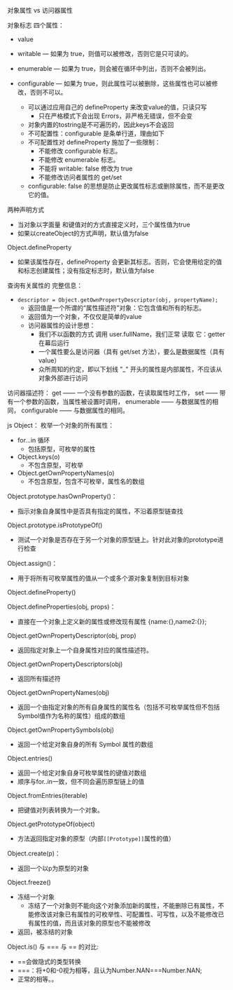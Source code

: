 对象属性 vs 访问器属性


对象标志
四个属性：
- value
- writable — 如果为 true，则值可以被修改，否则它是只可读的。
- enumerable — 如果为 true，则会被在循环中列出，否则不会被列出。
- configurable — 如果为 true，则此属性可以被删除，这些属性也可以被修改，否则不可以。

  - 可以通过应用自己的 defineProperty 来改变value的值，只读只写
    - 只在严格模式下会出现 Errors，非严格无错误，但不会变
  - 对象内置的tostring是不可遍历的，因此keys不会返回
  - 不可配置性：configurable 是条单行道，理由如下
  - 不可配置性对 defineProperty 施加了一些限制：
    - 不能修改 configurable 标志。
    - 不能修改 enumerable 标志。
    - 不能将 writable: false 修改为 true
    - 不能修改访问者属性的 get/set
  - configurable: false 的思想是防止更改属性标志或删除属性，而不是更改它的值。

两种声明方式
- 当对象以字面量 和键值对的方式直接定义时，三个属性值为true
- 如果以createObject的方式声明，默认值为false

Object.defineProperty
- 如果该属性存在，defineProperty 会更新其标志。否则，它会使用给定的值和标志创建属性；没有指定标志时，默认值为false


查询有关属性的 完整信息：
- `descriptor = Object.getOwnPropertyDescriptor(obj, propertyName);`
  - 返回值是一个所谓的“属性描述符”对象：它包含值和所有的标志。
  - 返回值为一个对象，不仅仅是简单的value
  - 访问器属性的设计思想：
    - 我们不以函数的方式 调用 user.fullName，我们正常 读取 它：getter 在幕后运行
    - 一个属性要么是访问器（具有 get/set 方法），要么是数据属性（具有 value）
    - 众所周知的约定，即以下划线 "_" 开头的属性是内部属性，不应该从对象外部进行访问

访问器描述符：
get —— 一个没有参数的函数，在读取属性时工作，
set —— 带有一个参数的函数，当属性被设置时调用，
enumerable —— 与数据属性的相同，
configurable —— 与数据属性的相同。

js Object：
枚举一个对象的所有属性：
- for...in 循环
  - 包括原型，可枚举的属性
- Object.keys(o)
  - 不包含原型，可枚举
- Object.getOwnPropertyNames(o)
  - 不包含原型，包含不可枚举，属性名的数组

Object.prototype.hasOwnProperty()：
- 指示对象自身属性中是否具有指定的属性，不沿着原型链查找

Object.prototype.isPrototypeOf()
- 测试一个对象是否存在于另一个对象的原型链上。针对此对象的prototype进行检查

Object.assign()：
- 用于将所有可枚举属性的值从一个或多个源对象复制到目标对象

Object.defineProperty()

Object.defineProperties(obj, props)：
- 直接在一个对象上定义新的属性或修改现有属性 {name:{},name2:{}};

Object.getOwnPropertyDescriptor(obj, prop)
- 返回指定对象上一个自身属性对应的属性描述符。

Object.getOwnPropertyDescriptors(obj)
- 返回所有描述符

Object.getOwnPropertyNames(obj)
- 返回一个由指定对象的所有自身属性的属性名（包括不可枚举属性但不包括Symbol值作为名称的属性）组成的数组

Object.getOwnPropertySymbols(obj)
- 返回一个给定对象自身的所有 Symbol 属性的数组

Object.entries()
- 返回一个给定对象自身可枚举属性的键值对数组
- 顺序与for..in一致，但不同会遍历原型链上的值

Object.fromEntries(iterable)
- 把键值对列表转换为一个对象。

Object.getPrototypeOf(object) 
- 方法返回指定对象的原型（内部`[[Prototype]]`属性的值）

Object.create(p)：
- 返回一个以p为原型的对象

Object.freeze()
- 冻结一个对象
  - 冻结了一个对象则不能向这个对象添加新的属性，不能删除已有属性，不能修改该对象已有属性的可枚举性、可配置性、可写性，以及不能修改已有属性的值，而且该对象的原型也不能被修改
- 返回，被冻结的对象

Object.is() 与 === 与 == 的对比:
- ==会做隐式的类型转换
- ===：将+0和-0视为相等，且认为Number.NAN===Number.NAN;
- 正常的相等。。
